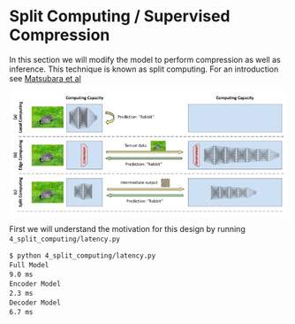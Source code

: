 # Split Computing / Supervised Compression

In this section we will modify the model to perform compression as well as inference.
This technique is known as split computing. 
For an introduction see [Matsubara et al](https://dl.acm.org/doi/10.1145/3527155)

![](split_model.png)

First we will understand the motivation
for this design by running `4_split_computing/latency.py`

```bash
$ python 4_split_computing/latency.py 
Full Model
9.0 ms
Encoder Model
2.3 ms
Decoder Model
6.7 ms
```